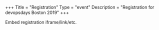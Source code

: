 +++
Title = "Registration"
Type = "event"
Description = "Registration for devopsdays Boston 2019"
+++

<div style="width:100%; text-align:left;">

Embed registration iframe/link/etc.
</div></div>
</div>

